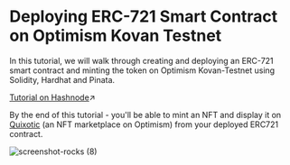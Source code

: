 # Deploying ERC-721 Smart Contract on Optimism Kovan Testnet

In this tutorial, we will walk through creating and deploying an ERC-721 smart contract and minting the token on Optimism Kovan-Testnet using Solidity, Hardhat and Pinata. 

[Tutorial on Hashnode](https://ankr.hashnode.dev/deploy-and-mint-a-cryptokitties-like-nft-with-erc-721-smart-contract)↗

By the end of this tutorial - you'll be able to mint an NFT and display it on [Quixotic](https://testnet.quixotic.io/) (an NFT marketplace on Optimism) from your deployed ERC721 contract. 

![screenshot-rocks (8)](https://user-images.githubusercontent.com/44579545/176400094-579d98d0-9479-4c0a-a096-adcdeb20cf3a.png)
